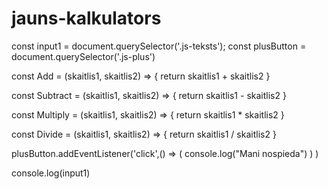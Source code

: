 # jauns-kalkulators
const input1 = document.querySelector('.js-teksts');
const plusButton = document.querySelector('.js-plus')

const Add = (skaitlis1, skaitlis2) => {
    return skaitlis1 + skaitlis2
}

const Subtract = (skaitlis1, skaitlis2) => {
    return skaitlis1 - skaitlis2
}

const Multiply = (skaitlis1, skaitlis2) => {
    return skaitlis1 * skaitlis2
}

const Divide = (skaitlis1, skaitlis2) => {
    return skaitlis1 / skaitlis2
}

plusButton.addEventListener('click',() => ( 
    console.log("Mani nospieda")
) )


console.log(input1)
